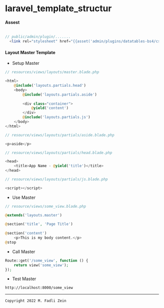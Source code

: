 # laravel_template_structur


#### Assest
```
``` 
```php
// public/admin/plugin/.......
  <link rel="stylesheet" href="{{asset('admin/plugins/datatables-bs4/css/dataTables.bootstrap4.min.css')}}">
```

#### Layout Master Template

- Setup Master

```php
// resources/views/layouts/master.blade.php

<html>
    @include('layouts.partials.head')
    <body>
        @include('layouts.partials.aside')
 
        <div class="container">
            @yield('content')
        </div>
        @include('layouts.partials.js')
    </body>
</html>
```

```php
// resource/views/layouts/partials/aside.blade.php

<p>aside</p>
```

```php
// resource/views/layouts/partials/head.blade.php

<head>
    <title>App Name - @yield('title')</title>
</head>
```

```php
// resource/views/layouts/partials/js.blade.php

<script></script>
```

- Use Master

```php
// resource/views/some_view.blade.php

@extends('layouts.master')
 
@section('title', 'Page Title')
 
@section('content')
    <p>This is my body content.</p>
@stop
```

- Call Master

```php
Route::get('/some_view', function () {
    return view('some_view');
});
```

- Test Master

```
http://localhost:8000/some_view
```

---

```
Copyright 2022 M. Fadli Zein
```
